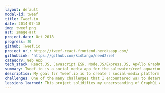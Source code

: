 ```yaml
---
layout: default
modal-id: tweef
title: Tweef.io
date: 2014-07-18
img: tweef.png
alt: image-alt
project-date: Oct 2018
progress: 20
github: Tweef.io
project_url: https://tweef-react-frontend.herokuapp.com/
githubLink: 'https://github.com/kidtango/need2reef'
category: Web App
tech_stack: React.JS, Javascript ES6, Node.JS/Express.JS, Apollo GraphQL Server & Client, Gestalt CSS, PostgreSQL, Prisma & GraphQL Yoga
summary: Tweef.io is a social media app for the saltwater/reef aquarium hobby  built with React.JS, Node.JS/GraphQL API, and glued together by Apollo client and server.
description: My goal for Tweef.io is to create a social-media platform for the reef keeping community. Tweef provides a mean for vendors and hobbyists to share their love for marine animals. In addition to sharing info, Tweef acts as market place for vendors and hobbyists to sell & trade.
challenges: One of the many challenges that I encountered was to determine how to display feeds on the main page. What determines the feeds that the users will see first? The feeds that they liked? Commented on? Or most popular by having many likes?
lessions_learned: This project solidifies my understanding of GraphQL and how it works with technologies such as Node.JS, React.JS, and supporting software libraries. The project consists of a GraphQL API that handles complex data relationships and enables users to be authenticated, perform CRUD functions such as creating, deleting comments, and much more. <br><br> I quickly discover that an app can turn into a complex mess without proper structuring and good naming convention. I often have to slow down development to ensure that files are added to appropriately named directories. Large components are broken up into smaller components for ease of reusability and refactoring when needed. I’ve also learned to keep my code clean and simplistic. I believe that simplistic code leads to scalable and maintainable software.
---
```

